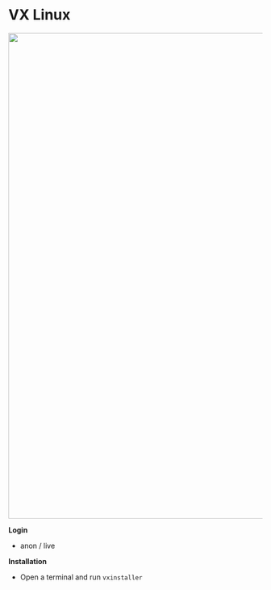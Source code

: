 # VX Linux
<img src="https://github.com/dessington/vx-linux/blob/main/vx-desktop-5.0.png?raw=true" style="width:960px;">

**Login**
- anon / live

**Installation**
- Open a terminal and run <code>vxinstaller</code>
